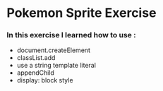 # Pokemon Sprite Exercise

### In this exercise I learned how to use  : 

- document.createElement
- classList.add
- use a string template literal 
- appendChild
- display: block style


